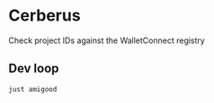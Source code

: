 # Cerberus

Check project IDs against the WalletConnect registry

## Dev loop

```bash
just amigood
```
